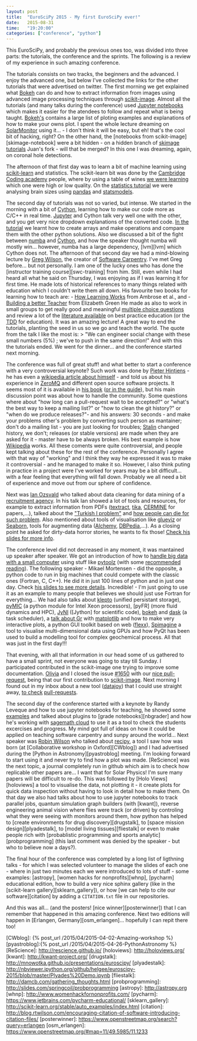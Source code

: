 ```yaml
---
layout: post
title:  "EuroSciPy 2015 - My first EuroSciPy ever!"
date:   2015-08-31
time:   "19:20:00"
categories: ["conference", "python"]
---
```



This EuroSciPy, and probably the previous ones too, was divided into
three parts: the tutorials, the conference and the sprints. The
following is a review of my experience in such amazing conference.

The tutorials consists on two tracks, the beginners and the
advanced. I enjoy the advanced one, but below I've collected the links
for the other tutorials that were advertised on twitter.  The first
morning we get explained what [Bokeh][bokeh] can do and how to extract
information from images using advanced image processing techniques
through [scikit-image][skimage].  Almost all the tutorials (and many
talks during the conference) used [Jupyter
notebooks][jupyter-notebooks] which makes it easier for the atendees
to follow and repeat what is being taught.  [Bokeh's][bokeh-notebook]
contains a large list of ploting examples and explanations of how to
make your owns plot.  I spent the whole lecture dreaming on
[SolarMonitor][solarmonitor] using it... - I don't think it will be
easy, but eh! that's the cool bit of hacking, right?  On the other
hand, the [notebooks from scikit-image][skimage-notebook] were a bit
hidden - on a hidden branch of [skimage tutorials][skimage-tutorials]
Juan's fork - will that be merged?  In this one I was dreaming, again,
on coronal hole detections.

The afternoon of that first day was to learn a bit of machine learning
using [scikit-learn][sklearn] and statistics.  The scikit-learn bit
was done by the [Cambridge Coding academy][cambridgecoding] people,
where by using a table of wines [we were learning][sklearn-practice]
which one were high or low quality.  On the [statistics
tutorial][stats-tutorial] we were analysing brain sizes using
[pandas][pandas] and [statsmodels][statsmodels].

The second day of tutorials was not so varied, but intense. We started
in the morning with a bit of [Cython][cython], learning how to make
our code more as C/C++ in real time.  [Jupyter][jupyter-notebooks] and
Cython talk very well one with the other, and you get very nice
dropdown explanations of the converted code.  [In the
tutorial][cython-tutorial] we learnt how to create arrays and make
operations and compare them with the other python solutions.  Also we
discussed a bit of the fight between [numba][numba] and
[Cython][cython], and how the speaker thought numba will mostly
win... however, numba has a large dependency, [lvm][lvm] which Cython
does not.  The afternoon of that second day we had a mind-blowing
lecture by [Greg Wilson][greg], the creator of [Software
Carpentry][software-carpentry].  I've met Greg before... but not
personally. I am one of the lucky ones who has done the [instructor
training course][swc-training] from him.  Still, even while I had
heard all what he said on Thursday, I was enjoying as if I was
learning it for first time.  He made lots of historical references to
many things related with education which I couldn't write them all
down.  His favourite two books for learning how to teach are: - [How
Learning Works][how-learning] from Ambrose et al., and - [Building a
better Teacher][building-better] from Elizabeth Green He made as also
to work in small groups to get really good and meaningful [multiple
choice questions][multichoice] and review a lot of the [literature
available][swc-reading] on best practice education (or the [TDD][tdd]
for education).  It was an amazing lecture!  A great way to end the
tutorials, planting the seed in us so we go and teach the world.  The
quote from the talk I like the most is: > "We can engineer social
change with these small numbers (5%) ; we've to push in the same
direction!"  And with this the tutorials ended.  We went for the
dinner... and the conference started next morning.


The conference was full of great stuff! and what better to start a
conference with a very controversial keynote? Such work was done by
[Pieter Hintjens][hintjens] - he has even a [wikipedia article about
himself][Whintjens] - and told us about his experience in
[ZeroMQ][0MQ] and different open source software projects. It seems
most of it is available in [his book][0MQOreilly] ([or in the
guide][0MQguide]), but his main discussion point was about how to
handle the community. Some questions where about "how long can a
pull-request wait to be accepted?" or "what's the best way to keep a
mailing list?" or "how to clean the git history?"  or "when do we
produce releases?"- and his answers: 30 seconds - and make your
problems other's problem by converting such person as mantainer; don't
do a mailing list - you are just looking for troubles;
[Stalin][Wstalin] changed history, we don't; releases (or stable
versions) are made when they are asked for it - master have to be
always broken. His best example is how [Wikipedia][wikipedia]
works. All these coments were quite controversial, and people kept
talking about these for the rest of the conference. Personally I agree
with that way of "working" and I think they way he expressed it was to
make it controversial - and he managed to make it so. However, I also
think puting in practice in a project were I've worked for years may
be a bit difficult... with a fear feeling that everything will fall
down. Probably we all need a bit of experience and move out from our
sphere of confidence.


<!--  ###twtitter feed timeline###   {% include timeline.html %} -->

Next was [Ian Ozsvald][ianozsval] who talked about data cleaning for
data mining of a [recruitment agency][elevate]. In his talk Ian showed
a lot of tools and resources, for example to extract information from
PDFs ([textract][textract], [tika][tika], [CERMINE][cermine] for
papers,...), talked about the ["Turkish I problem"][turkishI] and [how
people can die for such problem][diedot]. Also mentioned about tools
of visualisation like [glueviz][glueviz] or [Seaborn][seaborn], tools
for augmenting data ([Alchemy], [DBPedia],...).  As a closing point he
asked for dirty-data horror stories, he wants to fix those! [Check his
slides for more info][ian_slides].

The conference level did not decreased in any moment, it was mantained
up speaker after speaker. We got an introduction of how to [handle big
data with a small computer][JuanTalk] using stuff like [pytoolz] (with
some [recommended][read_pytoolz] [reading][read_wordcount]). The
following speaker - Mikael Mortensen - did the opposite, a python code
to run in big machines that could compete with the classic ones
(Fortran, C, C++). He did it in just 100 lines of python and in just
one day. Check [his slides to see more
details][MikaelTalk]. Incredible! - I'm just going to use it as an
example to many people that believes we should just use Fortran for
everything... We had also talks about [klepto] (unified persistant
storage), [pyMIC] (a python module for Intel Xeon processors), [pyFR]
(more fluid dynamics and HPC), [JyNI] ([Jython] for scientific code),
[bokeh] and [dask] (a task scheduler), a [talk about Gr][gr] with
[matplotlib] and how to make very interactive plots, a python GUI
toolkit based on web ([flexx]), [Spimagine] a tool to visualise
multi-dimensional data using GPUs and how PyQt has been used to build
a modelling tool for complex geochemical process.  All that was just
in the first day!!!

That evening, with all that information in our head some of us
gathered to have a small sprint, not everyone was going to stay till
Sunday. I participated contributed in the scikit-image one trying to
improve some documentation. [Olivia] and I closed the issue
[#1650][skimage-1650] with our [nice pull-request][skimage-1673],
being that our first contribution to [scikit-image][skimage]. Next
morning I found out in my inbox about a new tool ([datajoy]) that I
could use straight away, [to check][datajoy-1659]
[pull-requests][skimage-1659].

The second day of the conference started with a keynote by Randy
Leveque and how to use jupyter notebooks for teaching, he showed some
[examples][jupyter-washington] and talked about plugins to [grade
notebooks][nbgrader] and how he's working with [sagemath
cloud][sagemath] to use it as a tool to check the students excercises
and progress. My mind got full of ideas on how it could be applied on
teaching software carpentry and sunpy around the world... Next speaker
was [Robin Wilson][rwilson] who talked about [recipy], a tool I saw
how was born (at [Collaborative workshop in Oxford][CWblog]) and I had
advertised during the [Python in Astronomy][pyastroblog] meeting. I'm
looking forward to start using it and never try to find how a plot was
made. [ReScience] was the next topic, a journal completely run in
github which aim is to check how replicable other papers are... I want
that for Solar Physics! I'm sure many papers will be difficult to
re-do. This was followed by [Holo Views][holoviews] a tool to
visualise the data, not plotting it - it create plots for quick data
inspection without having to look in detail how to make them. On that
day we also had talks about how to use jupyter notebooks to track
parallel jobs, quantum simulation graph builders (with [kwant]),
reverse engineering animal vision where flies were track (or driven)
by controling what they were seeing with monitors around them, how
python has helped to [create environments for drug
discovery][drugstalk], to [space mission design][plyadestalk], to
[model living tissues][fliestalk] or even to make people rich with
[probablistic programming and sports analytic][probprogramming] (this
last comment was denied by the speaker - but who to believe now a
days?).

The final hour of the conference was completed by a long list of
ligthning talks - for which I was selected volunteer to manage the
slides of each one - where in just two minutes each we were introduced
to lots of stuff - some examples: [astropy], [women hacks for
nonprofits][whnp], [pycharm] educational edition, how to build a very
nice sphinx gallery (like in the [scikit-learn
gallery][sklearn_gallery]), or how [we can help to cite our
software][citation] by adding a `CITATION.txt` file in our
repositories.

And this was all... (and the posters! [nice winner][posterwinner])
that I can remember that happened in this amazing conference. Next two
editions will happen in [Erlangen, Germany][osm_erlangen]... hopefully
I can repit there too!


[bokeh]: http://bokeh.pydata.org/
[skimage]: http://scikit-image.org/
[jupyter-notebooks]: https://jupyter.org/
[bokeh-notebook]: http://nbviewer.ipython.org/github/bokeh/bokeh-notebooks/blob/master/index.ipynb
[solarmonitor]: http://solarmonitor.org/
[skimage]: https://github.com/jni/skimage-tutorials/tree/euroscipy2015/2015-euroscipy
[skimage-tutorials]: https://github.com/scikit-image/skimage-tutorials
[sklearn]: http://scikit-learn.org/
[cambridgecoding]: http://www.cambridgecoding.com
[sklearn-practice]: https://github.com/cambridgecoding/euroscipy-tutorial
[stats-tutorial]: http://gaelvaroquaux.github.io/stats_in_python_tutorial/
[pandas]: http://pandas.pydata.org/
[statsmodels]: http://www.statsmodels.org/
[cython]: http://cython.org/
[cython-tutorial]: http://nbviewer.ipython.org/url/consulting.behnel.de/esp/2015/EuroSciPy2015.ipynb
[numba]: http://numba.pydata.org/
[greg]: http://third-bit.com/
[software-carpentry]:
[swc-training]:
[how-learning]: https://books.google.co.uk/books?id=gu5qpi5aFDkC
[building-better]: https://books.google.co.uk/books?id=cPLEoQEACAAJ
[multichoice]: https://etherpad.mozilla.org/wDt3F4I5hv
[swc-reading]: http://swcarpentry.github.io/training-course/materials/
[tdd]: https://en.wikipedia.org/wiki/Test-driven_development
[hintjens]: http://hintjens.com/
[Whintjens]: https://en.wikipedia.org/wiki/Pieter_Hintjens
[0MQ]: https://en.wikipedia.org/wiki/%C3%98MQ
[0MQOreilly]: https://library.oreilly.com/book/0636920026136/zeromq/toc
[0MQguide]: http://zguide.zeromq.org/
[Wstalin]: https://en.wikipedia.org/wiki/Joseph_Stalin
[wikipedia]: https://en.wikipedia.org/wiki/Wikipedia:About
[ianozsval]: http://ianozsvald.com/
[elevate]: http://elevatedirect.com/
[textract]:https://textract.readthedocs.org
[tika]: https://tika.apache.org/
[cermine]: http://cermine.ceon.pl/index.html
[turkishI]: http://haacked.com/archive/2012/07/05/turkish-i-problem-and-why-you-should-care.aspx/
[diedot]: http://gizmodo.com/382026/a-cellphones-missing-dot-kills-two-people-puts-three-more-in-jail
[glueviz]: http://www.glueviz.org/
[seaborn]: http://stanford.edu/~mwaskom/software/seaborn/
[Alchemy]: http://www.alchemyapi.com/
[DBPedia]: http://wiki.dbpedia.org/
[ian_slides]: https://speakerdeck.com/ianozsvald/data-cleaning-on-text-to-prepare-for-analysis-and-machine-learning-at-euroscipy-2015
[JuanTalk]: https://github.com/jni/streaming-talk
[pytoolz]: https://github.com/pytoolz
[read_pytoolz]: http://matthewrocklin.com/blog/work/2013/10/17/Introducing-PyToolz/
[read_wordcount]: http://matthewrocklin.com/blog/work/2013/11/15/Functional-Wordcount/
[MikaelTalk]: http://slides.com/mikaelmortensen/massively-parallel
[klepto]: https://github.com/uqfoundation/klepto
[pyMIC]:
[pyFR]:
[JyNI]:
[Jython]:
[dask]: http://dask.pydata.org/en/latest/
[gr]: http://pgi-jcns.fz-juelich.de/pub/doc/EuroSciPy_2015/00-talk/assets/player/KeynoteDHTMLPlayer.html
[matplotlib]: http://matplotlib.org/
[flexx]: http://flexx.readthedocs.org/en/latest/
[Spimagine]: https://github.com/maweigert/spimagine
[Olivia]: https://github.com/oew1v07
[skimage-1650]: https://github.com/scikit-image/scikit-image/issues/1650
[skimage-1673]: https://github.com/scikit-image/scikit-image/pull/1673
[skimage-1659]: https://github.com/scikit-image/scikit-image/pull/1659
[datajoy-1659]: https://www.getdatajoy.com/project/55e192d061caf1ed47d39dd3
[datajoy]: https://www.getdatajoy.com/
[jupyter-washington]: http://faculty.washington.edu/rjl/notebooks/
[nbgader]: http://nbgrader.readthedocs.org
[sagemath]: http://cloud.sagemath.com
[rwilson]: http://www.rtwilson.com/
[recipy]: https://github.com/recipy/recipy
[CWblog]: {% post_url /2015/04/2015-04-02-Amazing-workshop %}
[pyastroblog]:{% post_url /2015/04/2015-04-26-PythonAstronomy %}
[ReScience]: http://rescience.github.io/
[holoviews]: http://holoviews.org/
[kwant]: http://kwant-project.org/
[drugstalk]: http://mnowotka.github.io/presentations/euroscipy/
[plyadestalk]: http://nbviewer.ipython.org/github/helgee/euroscipy-2015/blob/master/Plyades%20Demo.ipynb
[fliestalk]: http://damcb.com/gathering_thoughts.html
[probprogramming]: http://slides.com/springcoil/probprogramming
[astropy]: http://astropy.org
[whnp]: http://www.womenhackfornonprofits.com/
[pycharm]: https://www.jetbrains.com/pycharm-educational/
[sklearn_gallery]: http://scikit-learn.org/stable/auto_examples/index.html
[citation]: http://blog.rtwilson.com/encouraging-citation-of-software-introducing-citation-files/
[posterwinner]: https://www.openstreetmap.org/search?query=erlangen
[osm_erlangen]: https://www.openstreetmap.org/#map=11/49.5985/11.1233